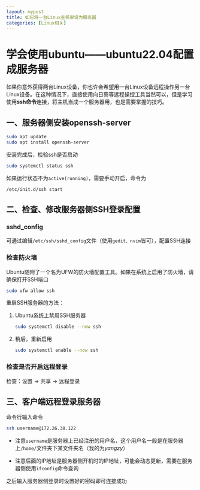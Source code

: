 ```yaml
---
layout: mypost
title: 如何将一台Linux主机架设为服务器
categories: [Linux相关]
---
```


# 学会使用ubuntu——ubuntu22.04配置成服务器

如果你意外获得两台Linux设备，你也许会希望用一台Linux设备远程操作另一台Linux设备。在这种情况下，直接使用向日葵等远程操控工具当然可以，但是学习使用**ssh命令**连接，将主机当成一个服务器用，也是需要掌握的技巧。

## 一、服务器侧安装openssh-server

``` bash
sudo apt update
sudo apt install openssh-server
```
安装完成后，检验ssh是否启动
``` bash
sudo systemctl status ssh
```
如果运行状态不为`active(running)`，需要手动开启，命令为
``` bash
/etc/init.d/ssh start
```

## 二、检查、修改服务器侧SSH登录配置

### sshd_config
可通过编辑`/etc/ssh/sshd_config`文件（使用`gedit、nvim`皆可），配置SSH连接

### 检查防火墙
Ubuntu随附了一个名为UFW的防火墙配置工具。如果在系统上启用了防火墙，请确保打开SSH端口
``` bash
sudo ufw allow ssh
```
重启SSH服务器的方法：
1. Ubuntu系统上禁用SSH服务器
    ``` bash
    sudo systemctl disable --now ssh
    ```
2. 稍后，重新启用
    ``` bash
    sudo systemctl enable --now ssh
    ```

### 检查是否开启远程登录
检查：设置 -> 共享 -> 远程登录

## 三、客户端远程登录服务器
命令行输入命令
``` bash
ssh username@172.26.38.122
```
- 注意`username`是服务器上已经注册的用户名，这个用户名一般是在服务器上`/home/`文件夹下某文件夹名（我的为*yangzy*）

- 注意后面的IP地址是服务器侧开机时的IP地址，可能会动态更新，需要在服务器侧使用`ifconfig`命令查询

之后输入服务器侧登录时设置好的密码即可连接成功